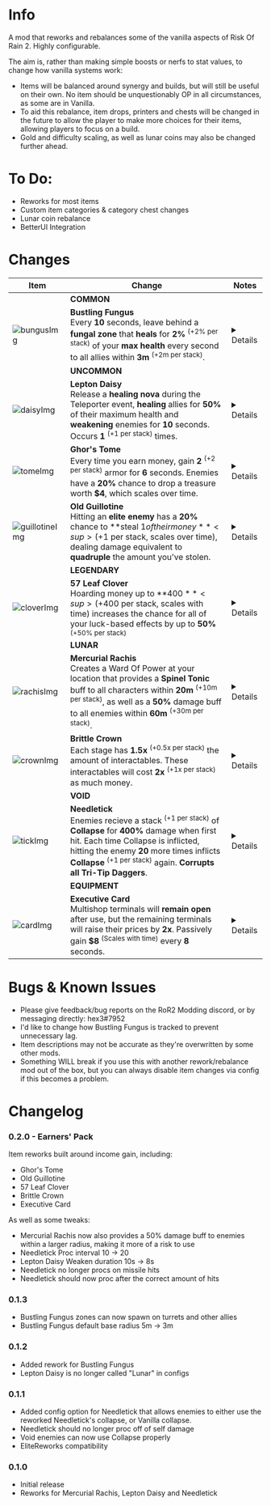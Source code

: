 # Info

A mod that reworks and rebalances some of the vanilla aspects of Risk Of Rain 2. Highly configurable.

The aim is, rather than making simple boosts or nerfs to stat values, to change how vanilla systems work:
* Items will be balanced around synergy and builds, but will still be useful on their own. No item should be unquestionably OP in all circumstances, as some are in Vanilla.
* To aid this rebalance, item drops, printers and chests will be changed in the future to allow the player to make more choices for their items, allowing players to focus on a build.
* Gold and difficulty scaling, as well as lunar coins may also be changed further ahead.

# To Do:
* Reworks for most items
* Custom item categories & category chest changes
* Lunar coin rebalance
* BetterUI Integration

# Changes

| Item  | Change | Notes |
| ------------- | ------------- | ------------- |
|  | **COMMON** |  |
| ![bungusImg] | **Bustling Fungus**<br>Every **10** seconds, leave behind a **fungal zone** that **heals** for **2%** <sup>(+2% per stack)</sup> of your **max health** every second to all allies within **3m** <sup>(+2m per stack)</sup>. | <details>The main problem with Bustling Fungus was that the player is almost never standing still. Its new functionality should maintain its purpose while allowing more freedom of movement for players.</details> |
|  | **UNCOMMON** |  |
| ![daisyImg] | **Lepton Daisy**<br>Release a **healing nova** during the Teleporter event, **healing** allies for **50%** of their maximum health and **weakening** enemies for **10** seconds. Occurs **1** <sup>(+1 per stack)</sup> times. | <details>Lepton Daisy had very limited use, and it always felt like it activated at an inconvenient time. Adding an AOE debuff to further aid the player should solidify it as a life saver for holdout/teleporter events.</details> |
| ![tomeImg] | **Ghor's Tome**<br>Every time you earn money, gain **2** <sup>(+2 per stack)</sup> armor for **6** seconds. Enemies have a **20%** chance to drop a treasure worth **$4**, which scales over time. | <details>Ghor's Tome is fine, but its usefulness quickly became obsolete in vanilla. This rework makes it a hybrid income/armor item, just like the Guillotine is hybrid income/damage. With just a few stacks and a roll of pennies, you can quickly become a tank. Pickup radius increased for convenience.</details> |
| ![guillotineImg] | **Old Guillotine**<br>Hitting an **elite enemy** has a **20%** chance to **steal $1 of their money** <sup>(+$1 per stack, scales over time)</sup>, dealing damage equivalent to **quadruple** the amount you've stolen. | <details>The Guillotine's effect felt a little underwhelming in the base game. This rework increases your effectiveness vs. elites like the original, but also gives a useful money boost. It scales in such a way that the income will be good early-game, but the damage will eventually become its main upside.</details> |
|  | **LEGENDARY** |  |
| ![cloverImg] | **57 Leaf Clover**<br>Hoarding money up to **$400** <sup>(+$400 per stack, scales with time)</sup> increases the chance for all of your luck-based effects by up to **50%** <sup>(+50% per stack)</sup> | <details>The Clover is powerful enough to be an instant pick in normal games. Adding a cost to its ability tones down its overall power while providing synergy with income items. Its luck bonus now works slightly different as well, as it ramps up gradually.</details> |
|  | **LUNAR** |  |
| ![rachisImg] | **Mercurial Rachis**<br>Creates a Ward Of Power at your location that provides a **Spinel Tonic** buff to all characters within **20m** <sup>(+10m per stack)</sup>, as well as a **50%** damage buff to all enemies within **60m** <sup>(+30m per stack)</sup>. | <details>The Rachis now offers more reward for higher risk. It also synergizes neatly with Spinel Tonic, clearing afflictions if you're within the ward's range.</details> |
| ![crownImg] | **Brittle Crown**<br>Each stage has **1.5x** <sup>(+0.5x per stack)</sup> the amount of interactables. These interactables will cost **2x** <sup>(+1x per stack)</sup> as much money. | <details>This new Brittle Crown allows players more freedom to spend their hard-earned money, but can easily become a problem if you don't earn enough. Its original functionality felt good but would be too powerful with the other items, so it was changed and moved to the Old Guillotine.</details> |
|  | **VOID** |  |
| ![tickImg] | **Needletick**<br>Enemies recieve a stack <sup>(+1 per stack)</sup> of **Collapse** for **400%** damage when first hit. Each time Collapse is inflicted, hitting the enemy **20** more times inflicts **Collapse** <sup>(+1 per stack)</sup> again. **Corrupts all Tri-Tip Daggers**. | <details>Overall it will proc less often than Dagger, but the pure stacking potential and consistency of the Collapse inflictions will more than make up for this.</details> |
|  | **EQUIPMENT** |  |
| ![cardImg] | **Executive Card**<br> Multishop terminals will **remain open** after use, but the remaining terminals will raise their prices by **2x**. Passively gain **$8** <sup>(Scales with time)</sup> every **8** seconds.| <details>Executive Card was a must-take in almost all situations, so incurring a cost for the raw power of having more items felt necessary. The passive interest should help with the steeper payments, but also aid synergy with other income-based items.</details> |

[bungusImg]:
https://static.wikia.nocookie.net/riskofrain2_gamepedia_en/images/3/33/Bustling_Fungus.png
[daisyImg]:
https://static.wikia.nocookie.net/riskofrain2_gamepedia_en/images/7/73/Lepton_Daisy.png
[rachisImg]:
https://static.wikia.nocookie.net/riskofrain2_gamepedia_en/images/2/25/Mercurial_Rachis.png
[tickImg]:
https://static.wikia.nocookie.net/riskofrain2_gamepedia_en/images/7/76/Needletick.png
[tomeImg]:
https://static.wikia.nocookie.net/riskofrain2_gamepedia_en/images/9/9a/Ghor's_Tome.png
[cloverImg]:
https://static.wikia.nocookie.net/riskofrain2_gamepedia_en/images/e/e5/57_Leaf_Clover.png
[guillotineImg]:
https://static.wikia.nocookie.net/riskofrain2_gamepedia_en/images/8/8d/Old_Guillotine.png
[crownImg]:
https://static.wikia.nocookie.net/riskofrain2_gamepedia_en/images/a/ae/Brittle_Crown.png
[penniesImg]:
https://static.wikia.nocookie.net/riskofrain2_gamepedia_en/images/e/e9/Roll_of_Pennies.png
[cardImg]:
https://static.wikia.nocookie.net/riskofrain2_gamepedia_en/images/8/82/Executive_Card.png
[halcyonImg]:
https://static.wikia.nocookie.net/riskofrain2_gamepedia_en/images/e/e6/Halcyon_Seed.png

# Bugs & Known Issues

* Please give feedback/bug reports on the RoR2 Modding discord, or by messaging directly: hex3#7952
* I'd like to change how Bustling Fungus is tracked to prevent unnecessary lag.
* Item descriptions may not be accurate as they're overwritten by some other mods.
* Something WILL break if you use this with another rework/rebalance mod out of the box, but you can always disable item changes via config if this becomes a problem.

# Changelog

### 0.2.0 - Earners' Pack
Item reworks built around income gain, including:
* Ghor's Tome
* Old Guillotine
* 57 Leaf Clover
* Brittle Crown
* Executive Card

As well as some tweaks:
* Mercurial Rachis now also provides a 50% damage buff to enemies within a larger radius, making it more of a risk to use
* Needletick Proc interval 10 -> 20
* Lepton Daisy Weaken duration 10s -> 8s
* Needletick no longer procs on missile hits
* Needletick should now proc after the correct amount of hits

### 0.1.3
* Bustling Fungus zones can now spawn on turrets and other allies
* Bustling Fungus default base radius 5m -> 3m

### 0.1.2
* Added rework for Bustling Fungus
* Lepton Daisy is no longer called "Lunar" in configs

### 0.1.1
* Added config option for Needletick that allows enemies to either use the reworked Needletick's collapse, or Vanilla collapse.
* Needletick should no longer proc off of self damage
* Void enemies can now use Collapse properly
* EliteReworks compatibility

### 0.1.0
* Initial release
* Reworks for Mercurial Rachis, Lepton Daisy and Needletick